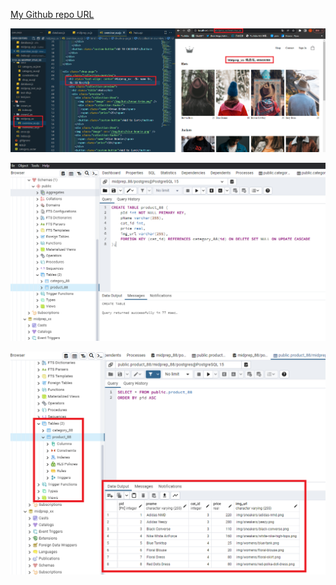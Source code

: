 [My Github repo URL](https://github.com/LeoYau2/1112-2A-db-demo-408410388)

![](w09-p1.png)

![](w09-p2-1.png)

![](w09-p2-2.png)
